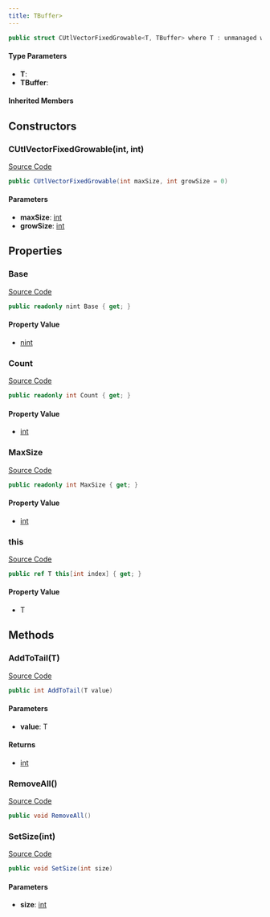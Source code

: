 ```yaml
---
title: TBuffer>
---
```


```csharp
public struct CUtlVectorFixedGrowable<T, TBuffer> where T : unmanaged where TBuffer : unmanaged
```

#### Type Parameters

- **T**: 
- **TBuffer**: 

#### Inherited Members

## Constructors

### CUtlVectorFixedGrowable(int, int)

[Source Code](https://github.com/swiftly-solution/swiftlys2/blob/main/managed/src/SwiftlyS2.Shared/Natives/Structs/CUtlVectorFixedGrowable.cs#L14)

```csharp
public CUtlVectorFixedGrowable(int maxSize, int growSize = 0)
```

#### Parameters

- **maxSize**: [int](https://learn.microsoft.com/dotnet/api/system.int32)
- **growSize**: [int](https://learn.microsoft.com/dotnet/api/system.int32)

## Properties

### Base

[Source Code](https://github.com/swiftly-solution/swiftlys2/blob/main/managed/src/SwiftlyS2.Shared/Natives/Structs/CUtlVectorFixedGrowable.cs#L56)

```csharp
public readonly nint Base { get; }
```

#### Property Value

- [nint](https://learn.microsoft.com/dotnet/api/system.intptr)

### Count

[Source Code](https://github.com/swiftly-solution/swiftlys2/blob/main/managed/src/SwiftlyS2.Shared/Natives/Structs/CUtlVectorFixedGrowable.cs#L55)

```csharp
public readonly int Count { get; }
```

#### Property Value

- [int](https://learn.microsoft.com/dotnet/api/system.int32)

### MaxSize

[Source Code](https://github.com/swiftly-solution/swiftlys2/blob/main/managed/src/SwiftlyS2.Shared/Natives/Structs/CUtlVectorFixedGrowable.cs#L53)

```csharp
public readonly int MaxSize { get; }
```

#### Property Value

- [int](https://learn.microsoft.com/dotnet/api/system.int32)

### this

[Source Code](https://github.com/swiftly-solution/swiftlys2/blob/main/managed/src/SwiftlyS2.Shared/Natives/Structs/CUtlVectorFixedGrowable.cs#L41)

```csharp
public ref T this[int index] { get; }
```

#### Property Value

- T

## Methods

### AddToTail(T)

[Source Code](https://github.com/swiftly-solution/swiftlys2/blob/main/managed/src/SwiftlyS2.Shared/Natives/Structs/CUtlVectorFixedGrowable.cs#L30)

```csharp
public int AddToTail(T value)
```

#### Parameters

- **value**: T

#### Returns

- [int](https://learn.microsoft.com/dotnet/api/system.int32)

### RemoveAll()

[Source Code](https://github.com/swiftly-solution/swiftlys2/blob/main/managed/src/SwiftlyS2.Shared/Natives/Structs/CUtlVectorFixedGrowable.cs#L25)

```csharp
public void RemoveAll()
```

### SetSize(int)

[Source Code](https://github.com/swiftly-solution/swiftlys2/blob/main/managed/src/SwiftlyS2.Shared/Natives/Structs/CUtlVectorFixedGrowable.cs#L20)

```csharp
public void SetSize(int size)
```

#### Parameters

- **size**: [int](https://learn.microsoft.com/dotnet/api/system.int32)

